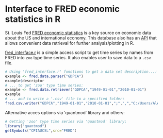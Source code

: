Interface to FRED economic statistics in R 
==========================================

St. Louis Fed [FRED economic statistics](https://research.stlouisfed.org/fred2/) is a key source on economic data about the US and international economy. This database also has an [API](https://research.stlouisfed.org/docs/api/fred/) that allows convenient data retrieval for further analysis/plotting in R.

[fred_interface.r](fred_interface.r) is a simple access script to get time series by names from FRED into ```zoo``` type time series. It also enables user to save data to a ```.csv``` file.

```R
# Using 'fred_interface.r' functions to get a data set description...:
example <- fred.data.parser("GDPCA")
example$descriptor
# ... to get 'zoo' type time series:
example <- fred.data.retriever("GDPCA","1949-01-01","2010-01-01")
example
# ... and to write a '.csv' file to a specified folder:
fred.csv.writer("GDPCA","1949-01-01","2010-01-01",";",",","C:/Users/Alexander Pisanov/Desktop/")
```

Alternative acces options via 'quantmod' library and others:

```R
# Getting 'zoo' type time series via 'quantmod' library:
library("quantmod")
getSymbols("CPIAUCSL",src="FRED")
```

